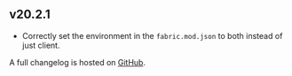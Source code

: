 ## v20.2.1
- Correctly set the environment in the `fabric.mod.json` to both instead of just client.

A full changelog is hosted on [GitHub](https://github.com/Trikzon/sneak-through-berries/blob/1.20.2/CHANGELOG.md).
